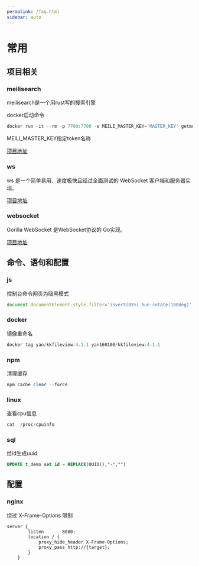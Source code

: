 ```yaml
---
permalink: /faq.html
sidebar: auto
---
```


# 常用

## 项目相关

### meilisearch

meilisearch是一个用rust写的搜索引擎

docker启动命令

```powershell
docker run -it --rm -p 7700:7700 -e MEILI_MASTER_KEY='MASTER_KEY' getmeili/meilisearch:v1.0
```

MEILI_MASTER_KEY指定token名称

[项目地址](https://github.com/meilisearch/meilisearch)

### ws

ws 是一个简单易用、速度极快且经过全面测试的 WebSocket 客户端和服务器实现。

[项目地址](https://github.com/websockets/ws)

### websocket

Gorilla WebSocket 是WebSocket协议的 Go实现。

[项目地址](https://github.com/gorilla/websocket)

## 命令、语句和配置

### js

控制台命令网页为暗黑模式

```javascript
document.documentElement.style.filter='invert(85%) hue-rotate(180deg)'
```

### docker

镜像重命名

```powershell
docker tag yan/kkfileview:4.1.1 yan160100/kkfileview:4.1.1
```

### npm

清理缓存

```powershell
npm cache clear --force
```

### linux

查看cpu信息

```powershell
cat  /proc/cpuinfo
```

### sql

给id生成uuid

```sql
UPDATE t_demo set id = REPLACE(UUID(),"-","") 
```

## 配置

### nginx

绕过 X-Frame-Options 限制

```nginx
server {
        listen       8080;
        location / {
            proxy_hide_header X-Frame-Options;
            proxy_pass http://{target};
        }
    }
```
